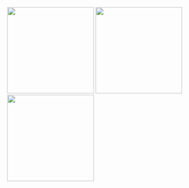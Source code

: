 <div style="display:inline">
<img src="https://shu-mutou.github.io/img/QR_shu-mutou.github.io_icon.png" height=200>
<img src="https://shu-mutou.github.io/img/CKA.png" height=200>
<img src="https://shu-mutou.github.io/img/CKAD.png" height=200>
</div>

